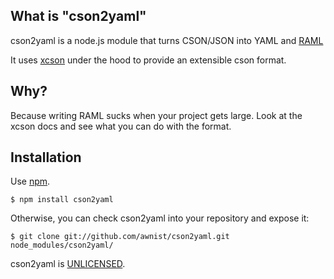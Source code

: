 ## What is "cson2yaml"

cson2yaml is a node.js module that turns CSON/JSON into YAML and [RAML](http://raml.org/)

It uses [xcson](https://github.com/awnist/xcson) under the hood to provide an extensible cson format.

## Why?

Because writing RAML sucks when your project gets large. Look at the xcson docs and see what you can do with the format.

## Installation

Use [npm](http://www.npmjs.org/).

    $ npm install cson2yaml

Otherwise, you can check cson2yaml into your repository and expose it:

    $ git clone git://github.com/awnist/cson2yaml.git node_modules/cson2yaml/

cson2yaml is [UNLICENSED](http://unlicense.org/).
